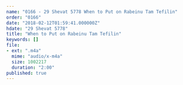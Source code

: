 ```yaml
---
name: "0166 - 29 Shevat 5778 When to Put on Rabeinu Tam Tefilin"
order: "0166"
date: "2018-02-12T01:59:41.000000Z"
hdate: "29 Shevat 5778"
title: "When to Put on Rabeinu Tam Tefilin"
keywords: []
file:
- ext: ".m4a"
  mime: "audio/x-m4a"
  size: 1002217
  duration: "2:00"
published: true
---
```


